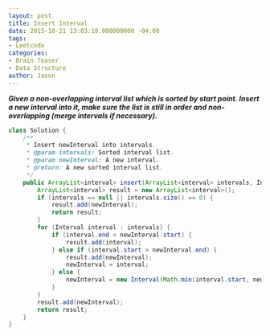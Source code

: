 ```yaml
---
layout: post
title: Insert Interval
date: 2015-10-21 13:03:18.000000000 -04:00
tags:
- Leetcode
categories:
- Brain Teaser
- Data Structure
author: Jason
---
```

<p><strong><em>Given a non-overlapping interval list which is sorted by start point. Insert a new interval into it, make sure the list is still in order and non-overlapping (merge intervals if necessary).</em></strong></p>


``` java
class Solution {
    /**
     * Insert newInterval into intervals.
     * @param intervals: Sorted interval list.
     * @param newInterval: A new interval.
     * @return: A new sorted interval list.
     */
    public ArrayList<interval> insert(ArrayList<interval> intervals, Interval newInterval) {
        ArrayList<interval> result = new ArrayList<interval>();
        if (intervals == null || intervals.size() == 0) {
            result.add(newInterval);
            return result;
        }
        for (Interval interval : intervals) {
            if (interval.end < newInterval.start) {
                result.add(interval);
            } else if (interval.start > newInterval.end) {
                result.add(newInterval);
                newInterval = interval;
            } else {
                newInterval = new Interval(Math.min(interval.start, newInterval.start), Math.max(interval.end, newInterval.end));
            }
        }
        result.add(newInterval);
        return result;
    }
}
```
